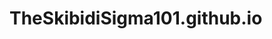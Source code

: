 # TheSkibidiSigma101.github.io
<!DOCTYPE.html>
<html>
  <head>
    <title>Jiu jitsu: My Favorite Sport</title>
  </head>
</html>
